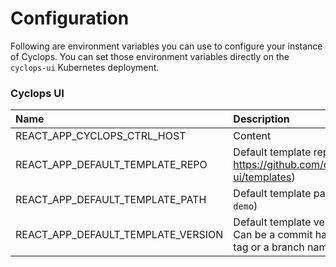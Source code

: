 # Configuration

Following are environment variables you can use to configure your instance of Cyclops. You can set those environment
variables directly on the `cyclops-ui` Kubernetes deployment.

### Cyclops UI

| Name                               | Description                                                               | Default value         |
|:-----------------------------------|:--------------------------------------------------------------------------|:----------------------|
| REACT_APP_CYCLOPS_CTRL_HOST        | Content                                                                   | http://localhost:8080 |
| REACT_APP_DEFAULT_TEMPLATE_REPO    | Default template repo (E.g. https://github.com/cyclops-ui/templates)      | -                     |
| REACT_APP_DEFAULT_TEMPLATE_PATH    | Default template path (E.g. `demo`)                                       | -                     |
| REACT_APP_DEFAULT_TEMPLATE_VERSION | Default template version<br/>Can be a commit hash, a tag or a branch name | -                     |
